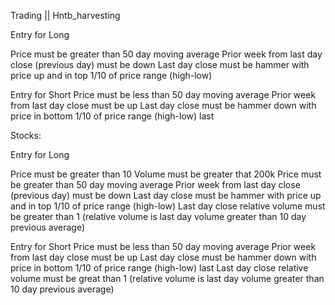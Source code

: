 Trading || Hntb_harvesting

Entry for Long

Price must be greater than 50 day moving average
Prior week from last day close (previous day) must be down
Last day close must be hammer with price up and in top 1/10 of price range (high-low)

Entry for Short
Price must be less than 50 day moving average
Prior week from last day close must be up 
Last day close must be hammer down with price in bottom 1/10 of price range (high-low) last 



Stocks:

Entry for Long

Price must be greater than 10
Volume must be greater that 200k 
Price must be greater than 50 day moving average
Prior week from last day close (previous day) must be down
Last day close must be hammer with price up and in top 1/10 of price range (high-low)
Last day close relative volume must be greater than 1 (relative volume is last day volume greater than 10 day previous average)

Entry for Short
Price must be less than 50 day moving average
Prior week from last day close must be up 
Last day close must be hammer down with price in bottom 1/10 of price range (high-low) last 
Last day close relative volume must be great than 1 (relative volume is last day volume greater than 10 day previous average)

